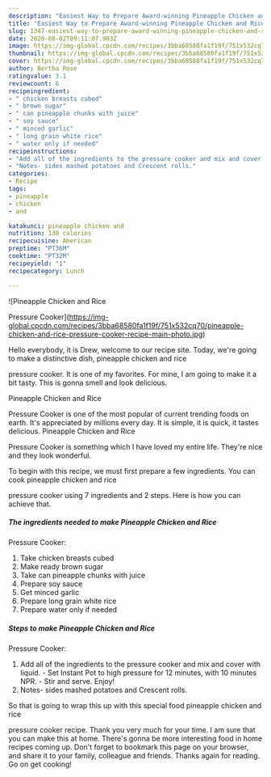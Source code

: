 ```yaml
---
description: "Easiest Way to Prepare Award-winning Pineapple Chicken and Rice  Pressure Cooker"
title: "Easiest Way to Prepare Award-winning Pineapple Chicken and Rice  Pressure Cooker"
slug: 1347-easiest-way-to-prepare-award-winning-pineapple-chicken-and-rice-pressure-cooker
date: 2020-08-02T09:11:07.903Z
image: https://img-global.cpcdn.com/recipes/3bba68580fa1f19f/751x532cq70/pineapple-chicken-and-rice-pressure-cooker-recipe-main-photo.jpg
thumbnail: https://img-global.cpcdn.com/recipes/3bba68580fa1f19f/751x532cq70/pineapple-chicken-and-rice-pressure-cooker-recipe-main-photo.jpg
cover: https://img-global.cpcdn.com/recipes/3bba68580fa1f19f/751x532cq70/pineapple-chicken-and-rice-pressure-cooker-recipe-main-photo.jpg
author: Bertha Rose
ratingvalue: 3.1
reviewcount: 6
recipeingredient:
- " chicken breasts cubed"
- " brown sugar"
- " can pineapple chunks with juice"
- " soy sauce"
- " minced garlic"
- " long grain white rice"
- " water only if needed"
recipeinstructions:
- "Add all of the ingredients to the pressure cooker and mix and cover with liquid.  Set Instant Pot to high pressure for 12 minutes, with 10 minutes NPR.  Stir and serve. Enjoy!"
- "Notes- sides mashed potatoes and Crescent rolls."
categories:
- Recipe
tags:
- pineapple
- chicken
- and

katakunci: pineapple chicken and 
nutrition: 130 calories
recipecuisine: American
preptime: "PT36M"
cooktime: "PT32M"
recipeyield: "1"
recipecategory: Lunch

---
```



![Pineapple Chicken and Rice

Pressure Cooker](https://img-global.cpcdn.com/recipes/3bba68580fa1f19f/751x532cq70/pineapple-chicken-and-rice-pressure-cooker-recipe-main-photo.jpg)

Hello everybody, it is Drew, welcome to our recipe site. Today, we're going to make a distinctive dish, pineapple chicken and rice

pressure cooker. It is one of my favorites. For mine, I am going to make it a bit tasty. This is gonna smell and look delicious.

Pineapple Chicken and Rice

Pressure Cooker is one of the most popular of current trending foods on earth. It's appreciated by millions every day. It is simple, it is quick, it tastes delicious. Pineapple Chicken and Rice

Pressure Cooker is something which I have loved my entire life. They're nice and they look wonderful.




To begin with this recipe, we must first prepare a few ingredients. You can cook pineapple chicken and rice

pressure cooker using 7 ingredients and 2 steps. Here is how you can achieve that.

<!--inarticleads1-->

##### The ingredients needed to make Pineapple Chicken and Rice

Pressure Cooker:

1. Take  chicken breasts cubed
1. Make ready  brown sugar
1. Take  can pineapple chunks with juice
1. Prepare  soy sauce
1. Get  minced garlic
1. Prepare  long grain white rice
1. Prepare  water only if needed




<!--inarticleads2-->

##### Steps to make Pineapple Chicken and Rice

Pressure Cooker:

1. Add all of the ingredients to the pressure cooker and mix and cover with liquid.  - Set Instant Pot to high pressure for 12 minutes, with 10 minutes NPR.  - Stir and serve. Enjoy!
1. Notes- sides mashed potatoes and Crescent rolls.




So that is going to wrap this up with this special food pineapple chicken and rice

pressure cooker recipe. Thank you very much for your time. I am sure that you can make this at home. There's gonna be more interesting food in home recipes coming up. Don't forget to bookmark this page on your browser, and share it to your family, colleague and friends. Thanks again for reading. Go on get cooking!
